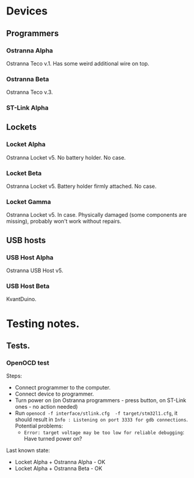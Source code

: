 # Devices

## Programmers

### Ostranna Alpha

Ostranna Teco v.1. Has some weird additional wire on top.

### Ostranna Beta

Ostranna Teco v.3.

### ST-Link Alpha

## Lockets

### Locket Alpha

Ostranna Locket v5. No battery holder. No case.

### Locket Beta

Ostranna Locket v5. Battery holder firmly attached. No case.

### Locket Gamma

Ostranna Locket v5. In case. Physically damaged (some components are missing),
probably won't work without repairs.

## USB hosts

### USB Host Alpha

Ostranna USB Host v5.

### USB Host Beta

KvantDuino.

# Testing notes.

## Tests.

### OpenOCD test

Steps:
* Connect programmer to the computer.
* Connect device to programmer.
* Turn power on (on Ostranna programmers - press button, on ST-Link ones - no action needed)
* Run `openocd -f interface/stlink.cfg  -f target/stm32l1.cfg`, it should result in `Info : Listening on port 3333 for gdb connections`.
  Potential problems:
  * `Error: target voltage may be too low for reliable debugging`: Have turned power on?

Last known state:
* Locket Alpha + Ostranna Alpha - OK
* Locket Alpha + Ostranna Beta - OK